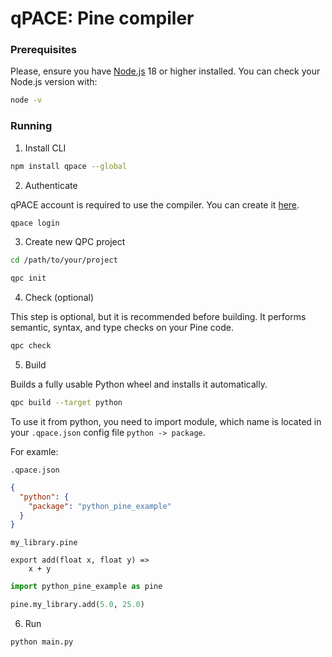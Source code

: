 # qPACE: Pine compiler

### Prerequisites

Please, ensure you have [Node.js](https://nodejs.org/) 18 or higher installed. You can check your Node.js version with:

```bash
node -v
```

### Running

1. Install CLI

```bash
npm install qpace --global
```

2. Authenticate

qPACE account is required to use the compiler. You can create it [here](https://qpace.dev/auth).

```bash
qpace login
```

3. Create new QPC project

```bash
cd /path/to/your/project

qpc init
```

4. Check (optional)

This step is optional, but it is recommended before building. It performs semantic, syntax, and type checks on your Pine code.

```bash
qpc check
```

5. Build

Builds a fully usable Python wheel and installs it automatically.

```bash
qpc build --target python
```

To use it from python, you need to import module, which name is located in your `.qpace.json` config file `python -> package`.

For examle:

`.qpace.json`

```json
{
  "python": {
    "package": "python_pine_example"
  }
}
```

`my_library.pine`

```pine
export add(float x, float y) =>
    x + y
```

```python
import python_pine_example as pine

pine.my_library.add(5.0, 25.0)
```

6. Run

```bash
python main.py
```
